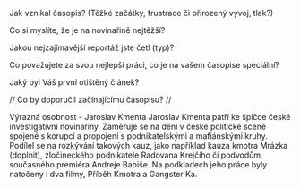 Jak vznikal časopis? (Těžké začátky, frustrace či přirozený vývoj, tlak?)

Co si myslíte, že je na novinařině nejtěžší?

Jakou nejzajímavější reportáž jste četl (typ)?

Co považujete za svou nejlepší práci, co je na vašem časopise speciální?

Jaký byl Váš první otištěný článek?



// Co by doporučil začínajícímu časopisu? //


Výrazná osobnost - Jaroslav Kmenta
Jaroslav Kmenta patří ke špičce české investigativní novinařiny. Zaměřuje se na dění v české politické scéně spojené s korupcí a propojení s podnikatelskými a mafiánskými kruhy. Podílel se na rozkývání takových kauz, jako například kauza kmotra Mrázka (doplnit), zločineckého podnikatele Radovana Krejčího či podvodům současného premiéra Andreje Babiše. Na podkladech jeho práce byly natočeny i dva filmy, Příběh Kmotra a Gangster Ka.
